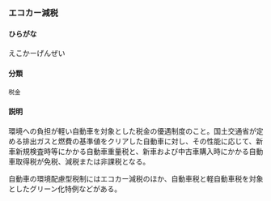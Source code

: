 <div style="display:none;">

## [あ行](securities-terms?id=あ行)

</div>

### エコカー減税

#### ひらがな

えこかーげんぜい

#### 分類

`税金`

#### 説明

環境への負担が軽い自動車を対象とした税金の優遇制度のこと。国土交通省が定める排出ガスと燃費の基準値をクリアした自動車に対し、その性能に応じて、新車新規検査時等にかかる自動車重量税と、新車および中古車購入時にかかる自動車取得税が免税、減税または非課税となる。
 
自動車の環境配慮型税制にはエコカー減税のほか、自動車税と軽自動車税を対象としたグリーン化特例などがある。

<div style="display:none;">

## [か行](securities-terms?id=か行)
## [さ行](securities-terms?id=さ行)
## [た行](securities-terms?id=た行)
## [な行](securities-terms?id=な行)
## [は行](securities-terms?id=は行)
## [ま行](securities-terms?id=ま行)
## [や行](securities-terms?id=や行)
## [ら行](securities-terms?id=ら行)
## [わ行](securities-terms?id=わ行)
## [英数字・記号](securities-terms?id=英数字・記号)

</div>

